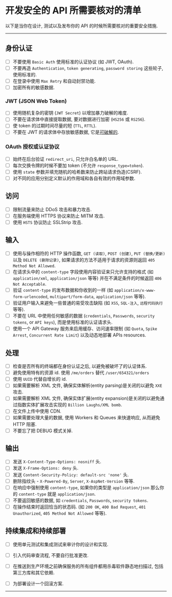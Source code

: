 # 开发安全的 API 所需要核对的清单
以下是当你在设计, 测试以及发布你的 API 的时候所需要核对的重要安全措施.


---

## 身份认证
- [ ] 不要使用 `Basic Auth` 使用标准的认证协议 (如 JWT, OAuth).
- [ ] 不要再造 `Authentication`, `token generating`, `password storing` 这些轮子, 使用标准的.
- [ ] 在登录中使用 `Max Retry` 和自动封禁功能.
- [ ] 加密所有的敏感数据.

### JWT (JSON Web Token)
- [ ] 使用随机复杂的密钥 (`JWT Secret`) 以增加暴力破解的难度.
- [ ] 不要在请求体中直接提取数据, 要对数据进行加密 (`HS256` 或 `RS256`).
- [ ] 使 token 的过期时间尽量的短 (`TTL`, `RTTL`).
- [ ] 不要在 JWT 的请求体中存放敏感数据, 它是[可破解的](https://jwt.io/#debugger-io).

### OAuth 授权或认证协议
- [ ] 始终在后台验证 `redirect_uri`, 只允许白名单的 URL.
- [ ] 每次交换令牌的时候不要加 token (不允许 `response_type=token`).
- [ ] 使用 `state` 参数并填充随机的哈希数来防止跨站请求伪造(CSRF).
- [ ] 对不同的应用分别定义默认的作用域和各自有效的作用域参数.

## 访问
- [ ] 限制流量来防止 DDoS 攻击和暴力攻击.
- [ ] 在服务端使用 HTTPS 协议来防止 MITM 攻击.
- [ ] 使用 `HSTS` 协议防止 SSLStrip 攻击.

## 输入
- [ ] 使用与操作相符的 HTTP 操作函数, `GET (读取)`, `POST (创建)`, `PUT (替换/更新)` 以及 `DELETE (删除记录)`, 如果请求的方法不适用于请求的资源则返回 `405 Method Not Allowed`.
- [ ] 在请求头中的 `content-type` 字段使用内容验证来只允许支持的格式 (如 `application/xml`, `application/json` 等等) 并在不满足条件的时候返回 `406 Not Acceptable`.
- [ ] 验证 `content-type` 的发布数据和你收到的一样 (如 `application/x-www-form-urlencoded`, `multipart/form-data`, `application/json` 等等).
- [ ] 验证用户输入来避免一些普通的易受攻击缺陷 (如 `XSS`, `SQL-注入`, `远程代码执行` 等等).
- [ ] 不要在 URL 中使用任何敏感的数据 (`credentials`, `Passwords`, `security tokens`, or `API keys`), 而是使用标准的认证请求头.
- [ ] 使用一个 API Gateway 服务来启用缓存、访问速率限制 (如 `Quota`, `Spike Arrest`, `Concurrent Rate Limit`) 以及动态地部署 APIs resources.

## 处理
- [ ] 检查是否所有的终端都在身份认证之后, 以避免被破坏了的认证体系.
- [ ] 避免使用特有的资源 id. 使用 `/me/orders` 替代 `/user/654321/orders`
- [ ] 使用 `UUID` 代替自增长的 id.
- [ ] 如果需要解析 XML 文件, 确保实体解析(entity parsing)是关闭的以避免 `XXE` 攻击.
- [ ] 如果需要解析 XML 文件, 确保实体扩展(entity expansion)是关闭的以避免通过指数实体扩展攻击实现的 `Billion Laughs/XML bomb`.
- [ ] 在文件上传中使用 CDN.
- [ ] 如果需要处理大量的数据, 使用 Workers 和 Queues 来快速响应, 从而避免 HTTP 阻塞.
- [ ] 不要忘了把 DEBUG 模式关掉.

## 输出
- [ ] 发送 `X-Content-Type-Options: nosniff` 头.
- [ ] 发送 `X-Frame-Options: deny` 头.
- [ ] 发送 `Content-Security-Policy: default-src 'none'` 头.
- [ ] 删除指纹头 - `X-Powered-By`, `Server`, `X-AspNet-Version` 等等.
- [ ] 在响应中强制使用 `content-type`, 如果你的类型是 `application/json` 那么你的 `content-type` 就是 `application/json`.
- [ ] 不要返回敏感的数据, 如 `credentials`, `Passwords`, `security tokens`.
- [ ] 在操作结束时返回恰当的状态码. (如 `200 OK`, `400 Bad Request`, `401 Unauthorized`, `405 Method Not Allowed` 等等).

## 持续集成和持续部署
- [ ] 使用单元测试和集成测试来审计你的设计和实现.
- [ ] 引入代码审查流程, 不要自行批准更改.
- [ ] 在推送到生产环境之前确保服务的所有组件都用杀毒软件静态地扫描过, 包括第三方库和其它依赖.
- [ ] 为部署设计一个回滚方案.


---
